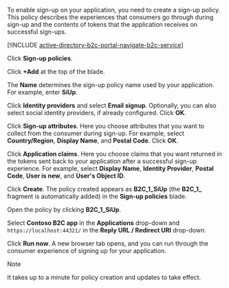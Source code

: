 To enable sign-up on your application, you need to create a sign-up policy. This policy describes the experiences that consumers go through during sign-up and the contents of tokens that the application receives on successful sign-ups.

[!INCLUDE [active-directory-b2c-portal-navigate-b2c-service](active-directory-b2c-portal-navigate-b2c-service.md)]

Click **Sign-up policies**.

Click **+Add** at the top of the blade.

The **Name** determines the sign-up policy name used by your application. For example, enter **SiUp**.

Click **Identity providers** and select **Email signup**. Optionally, you can also select social identity providers, if already configured. Click **OK**.

Click **Sign-up attributes**. Here you choose attributes that you want to collect from the consumer during sign-up. For example, select **Country/Region**, **Display Name**, and **Postal Code**. Click **OK**.

Click **Application claims**. Here you choose claims that you want returned in the tokens sent back to your application after a successful sign-up experience. For example, select **Display Name**, **Identity Provider**, **Postal Code**, **User is new**, and **User's Object ID**.

Click **Create**. The policy created appears as **B2C_1_SiUp** (the **B2C\_1\_** fragment is automatically added) in the **Sign-up policies** blade.

Open the policy by clicking **B2C_1_SiUp**.

Select **Contoso B2C app** in the **Applications** drop-down and `https://localhost:44321/` in the **Reply URL / Redirect URI** drop-down.

Click **Run now**. A new browser tab opens, and you can run through the consumer experience of signing up for your application.

> [!NOTE]
> It takes up to a minute for policy creation and updates to take effect.
>